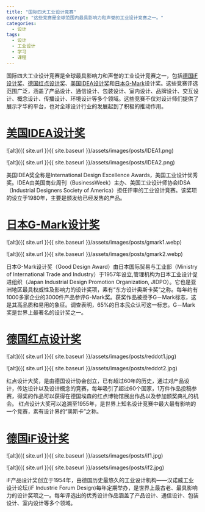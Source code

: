 ```yaml
---
title: "国际四大工业设计竞赛"
excerpt: "这些竞赛是全球范围内最具影响力和声誉的工业设计竞赛之一。"
categories:
  - 设计
tags:
  - 设计
  - 工业设计
  - 学习
  - 课程
---
```


国际四大工业设计竞赛是全球最具影响力和声誉的工业设计竞赛之一，包括[德国iF设计奖](http://ifworlddesignguide.com)、[德国红点设计奖](http://www.red-dot.org)、[美国IDEA设计奖](http://www.idsa.org/IDEAgallery)和[日本G-Mark](http://www.g-mark.org)设计奖。这些竞赛评选范围广泛，涵盖了产品设计、通信设计、包装设计、室内设计、品牌设计、交互设计、概念设计、传播设计、环境设计等多个领域。这些竞赛不仅对设计师们提供了展示才华的平台，也对全球设计行业的发展起到了积极的推动作用。

# [美国IDEA设计奖](http://www.idsa.org/IDEAgallery)

![alt]({{ site.url }}{{ site.baseurl }}/assets/images/posts/IDEA1.png)

![alt]({{ site.url }}{{ site.baseurl }}/assets/images/posts/IDEA2.png)

美国IDEA奖全称是International Design Excellence Awards，美国工业设计优秀奖。IDEA由美国商业周刊（BusinessWeek）主办、美国工业设计师协会IDSA（Industrial Designers Society of America）担任评审的工业设计竞赛。该奖项的设立于1980年，主要是颁发给已经发售的产品。

# [日本G-Mark设计奖](http://www.g-mark.org)

![alt]({{ site.url }}{{ site.baseurl }}/assets/images/posts/gmark1.webp)

![alt]({{ site.url }}{{ site.baseurl }}/assets/images/posts/gmark2.webp)

日本G-Mark设计奖（Good Design Award）由日本国际贸易与工业部（Ministry of International Trade and Industry）于1957年设立,管理机构为日本工业设计促进组织（Japan Industrial Design Promotion Organization, JIDPO）。它也是亚洲地区最具权威性及影响力的设计奖项，素有“东方设计奥斯卡奖”之称。每年约有1000多家企业的3000件产品参评G-Mark奖。获奖作品被授予G－Mark标志，这是其高品质和易用的象征。调查表明，65%的日本民众认可这一标志。G－Mark奖是世界上最著名的设计奖之一。

# [德国红点设计奖](http://www.red-dot.org)

![alt]({{ site.url }}{{ site.baseurl }}/assets/images/posts/reddot1.jpg)

![alt]({{ site.url }}{{ site.baseurl }}/assets/images/posts/reddot2.jpg)

红点设计大奖，是由德国设计协会创立，已有超过60年的历史，通过对产品设计，传达设计以及设计概念的竞赛，每年吸引了超过60个国家，1万件作品投稿参赛，得奖的作品可以获得在德国埃森的红点博物馆展出作品以及参加颁奖典礼的机会。
红点设计大奖可以追溯至1955年，是世界上知名设计竞赛中最大最有影响的一个竞赛，素有设计界的“奥斯卡”之称。

# [德国iF设计奖](www.ifworlddesignguide.com)

![alt]({{ site.url }}{{ site.baseurl }}/assets/images/posts/if1.jpg)

![alt]({{ site.url }}{{ site.baseurl }}/assets/images/posts/if2.jpg)

iF产品设计奖创立于1954年，由德国历史最悠久的工业设计机构——汉诺威工业设计论坛(iF Industrie Forum Design)每年定期举办，是世界上最古老、最具影响力的设计奖项之一。每年评选出的优秀设计作品涵盖了产品设计、通信设计、包装设计、室内设计等多个领域。
